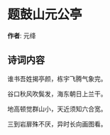 # 题鼓山元公亭

**作者**: 元绛

## 诗词内容

谁书吾姓揭亭颜，栋宇飞腾气象完。

谷口秋风吹鬓发，海东朝日上兰干。

地高顿觉群山小，天近须知六合宽。

三到岩扉殊不厌，异时长向画图看。

